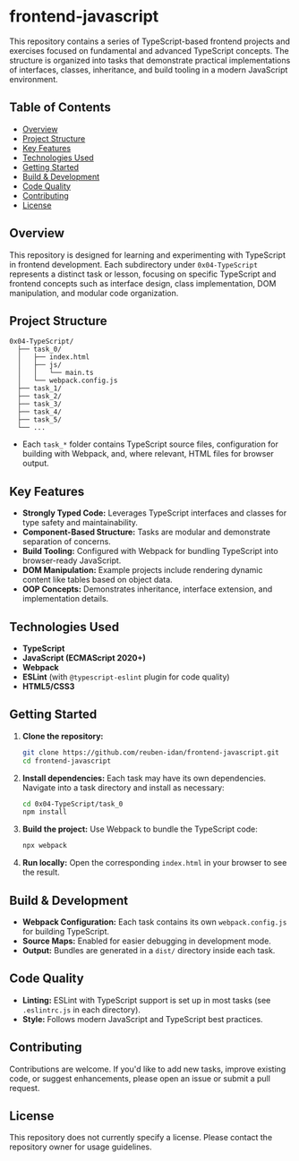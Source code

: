 # frontend-javascript

This repository contains a series of TypeScript-based frontend projects and exercises focused on fundamental and advanced TypeScript concepts. The structure is organized into tasks that demonstrate practical implementations of interfaces, classes, inheritance, and build tooling in a modern JavaScript environment.

## Table of Contents

- [Overview](#overview)
- [Project Structure](#project-structure)
- [Key Features](#key-features)
- [Technologies Used](#technologies-used)
- [Getting Started](#getting-started)
- [Build & Development](#build--development)
- [Code Quality](#code-quality)
- [Contributing](#contributing)
- [License](#license)

## Overview

This repository is designed for learning and experimenting with TypeScript in frontend development. Each subdirectory under `0x04-TypeScript` represents a distinct task or lesson, focusing on specific TypeScript and frontend concepts such as interface design, class implementation, DOM manipulation, and modular code organization.

## Project Structure

```
0x04-TypeScript/
  ├── task_0/
  │   ├── index.html
  │   ├── js/
  │   │   └── main.ts
  │   └── webpack.config.js
  ├── task_1/
  ├── task_2/
  ├── task_3/
  ├── task_4/
  ├── task_5/
  └── ...
```

- Each `task_*` folder contains TypeScript source files, configuration for building with Webpack, and, where relevant, HTML files for browser output.

## Key Features

- **Strongly Typed Code:** Leverages TypeScript interfaces and classes for type safety and maintainability.
- **Component-Based Structure:** Tasks are modular and demonstrate separation of concerns.
- **Build Tooling:** Configured with Webpack for bundling TypeScript into browser-ready JavaScript.
- **DOM Manipulation:** Example projects include rendering dynamic content like tables based on object data.
- **OOP Concepts:** Demonstrates inheritance, interface extension, and implementation details.

## Technologies Used

- **TypeScript**
- **JavaScript (ECMAScript 2020+)**
- **Webpack**
- **ESLint** (with `@typescript-eslint` plugin for code quality)
- **HTML5/CSS3**

## Getting Started

1. **Clone the repository:**
   ```sh
   git clone https://github.com/reuben-idan/frontend-javascript.git
   cd frontend-javascript
   ```

2. **Install dependencies:**
   Each task may have its own dependencies. Navigate into a task directory and install as necessary:
   ```sh
   cd 0x04-TypeScript/task_0
   npm install
   ```

3. **Build the project:**
   Use Webpack to bundle the TypeScript code:
   ```sh
   npx webpack
   ```

4. **Run locally:**
   Open the corresponding `index.html` in your browser to see the result.

## Build & Development

- **Webpack Configuration:** Each task contains its own `webpack.config.js` for building TypeScript.
- **Source Maps:** Enabled for easier debugging in development mode.
- **Output:** Bundles are generated in a `dist/` directory inside each task.

## Code Quality

- **Linting:** ESLint with TypeScript support is set up in most tasks (see `.eslintrc.js` in each directory).
- **Style:** Follows modern JavaScript and TypeScript best practices.

## Contributing

Contributions are welcome. If you'd like to add new tasks, improve existing code, or suggest enhancements, please open an issue or submit a pull request.

## License

This repository does not currently specify a license. Please contact the repository owner for usage guidelines.
